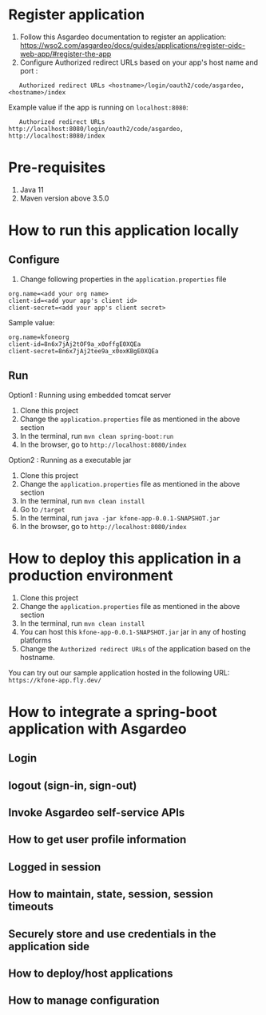 # Register application
1. Follow this Asgardeo documentation to register an application: https://wso2.com/asgardeo/docs/guides/applications/register-oidc-web-app/#register-the-app
2. Configure Authorized redirect URLs based on your app's host name and port :
```
   Authorized redirect URLs <hostname>/login/oauth2/code/asgardeo, <hostname>/index
```
Example value if the app is running on `localhost:8080`:
```
   Authorized redirect URLs http://localhost:8080/login/oauth2/code/asgardeo, http://localhost:8080/index
```

# Pre-requisites
1. Java 11
2. Maven version above 3.5.0

# How to run this application locally

## Configure
1. Change following properties in the `application.properties` file
```
org.name=<add your org name>
client-id=<add your app's client id>
client-secret=<add your app's client secret>

```

Sample value:
```
org.name=kfoneorg
client-id=8n6x7jAj2tOF9a_x0offgE0XQEa
client-secret=8n6x7jAj2tee9a_x0oxKBgE0XQEa

```
  
## Run

Option1 :  Running using embedded tomcat server
1. Clone this project
2. Change the `application.properties` file as mentioned in the above section
3. In the terminal, run `mvn clean spring-boot:run`
4. In the browser, go to `http://localhost:8080/index`

Option2 :  Running as a executable jar
1. Clone this project
2. Change the `application.properties` file as mentioned in the above section
3. In the terminal, run `mvn clean install`
4. Go to `/target`
5. In the terminal, run `java -jar kfone-app-0.0.1-SNAPSHOT.jar`
6. In the browser, go to `http://localhost:8080/index`

# How to deploy this application in a production environment
1. Clone this project
2. Change the `application.properties` file as mentioned in the above section
3. In the terminal, run `mvn clean install`
4. You can host this `kfone-app-0.0.1-SNAPSHOT.jar` jar in any of hosting platforms
5. Change the `Authorized redirect URLs` of the application based on the hostname.

You can try out our sample application hosted in the following URL:
`https://kfone-app.fly.dev/`

# How to integrate a spring-boot application with Asgardeo

## Login

## logout (sign-in, sign-out)

## Invoke Asgardeo self-service APIs

## How to get user profile information

## Logged in session

## How to maintain, state, session, session timeouts

## Securely store and use credentials in the application side

## How to deploy/host applications

## How to manage configuration
